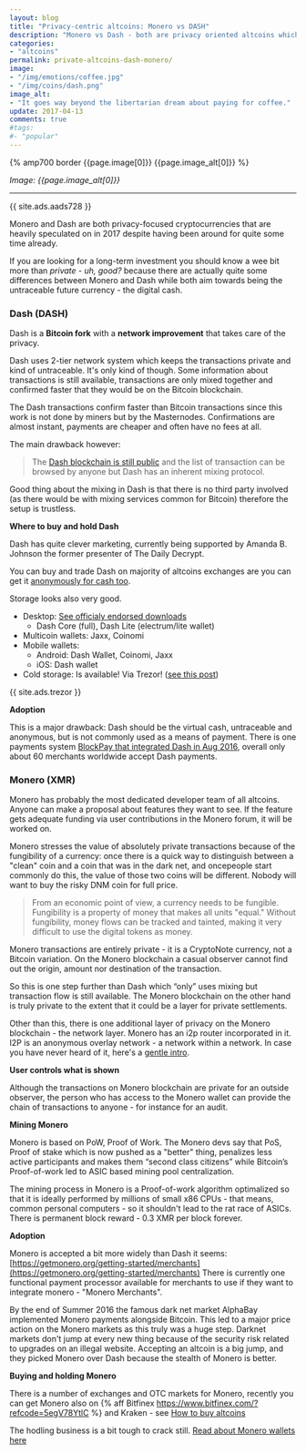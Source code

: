```yaml
---
layout: blog
title: "Privacy-centric altcoins: Monero vs DASH"
description: "Monero vs Dash - both are privacy oriented altcoins which is also pretty much the only thing that many traders know about them. Let's go a bit fundamentalistic though."
categories:
- "altcoins"
permalink: private-altcoins-dash-monero/
image:
- "/img/emotions/coffee.jpg"
- "/img/coins/dash.png"
image_alt:
- "It goes way beyond the libertarian dream about paying for coffee."
update: 2017-04-13
comments: true
#tags:
#- "popular"
---
```


{% amp700 border {{page.image[0]}} {{page.image_alt[0]}} %}

_Image: {{page.image_alt[0]}}_

________________________

{{ site.ads.aads728 }}

Monero and Dash are both privacy-focused cryptocurrencies that are heavily speculated on in 2017 despite having been around for quite some time already.

If you are looking for a long-term investment you should know a wee bit more than *private - uh, good?* because there are actually quite some differences between Monero and Dash while both aim towards being the untraceable future currency - the digital cash.

### Dash (DASH)

Dash is a **Bitcoin fork** with a **network improvement** that takes care of the privacy.

Dash uses 2-tier network system which keeps the transactions private and kind of untraceable. It's only kind of though. Some information about transactions is still available, transactions are only mixed together and confirmed faster that they would be on the Bitcoin blockchain.

The Dash transactions confirm faster than Bitcoin transactions since this work is not done by miners but by the Masternodes. Confirmations are almost instant, payments are cheaper and often have no fees at all.

The main drawback however:

> The [Dash blockchain is still public](https://explorer.dash.org/chain/Dash) and the list of transaction can be browsed by anyone but Dash has an inherent mixing protocol.

Good thing about the mixing in Dash is that there is no third party involved (as there would be with mixing services common for Bitcoin) therefore the setup is trustless.

**Where to buy and hold Dash**

Dash has quite clever marketing, currently being supported by Amanda B. Johnson the former presenter of The Daily Decrypt.

You can buy and trade Dash on majority of altcoins exchanges are you can get it [anonymously for cash too](https://www.dash.org/direct-purchase/).

Storage looks also very good.

* Desktop: [See officialy endorsed downloads](https://www.dash.org/downloads/)
  * Dash Core (full), Dash Lite (electrum/lite wallet)
* Multicoin wallets: Jaxx, Coinomi
* Mobile wallets:
  * Android: Dash Wallet, Coinomi, Jaxx
  * iOS: Dash wallet
* Cold storage: Is available! Via Trezor! ([see this post](/trezor-multicoin/))

{{ site.ads.trezor }}


**Adoption**

This is a major drawback: Dash should be the virtual cash, untraceable and anonymous, but is not commonly used as a means of payment. There is one payments system [BlockPay that integrated Dash in Aug 2016](https://cointelegraph.com/news/dash-accepted-here-blockpay-pos-system-integrates-with-dash), overall only about 60 merchants worldwide accept Dash payments.

### Monero (XMR)

Monero has probably the most dedicated developer team of all altcoins. Anyone can make a proposal about features they want to see. If the feature gets adequate funding via user contributions in the Monero forum, it will be worked on.

Monero stresses the value of absolutely private transactions because of the fungibility of a currency: once there is a quick way to distinguish between a "clean" coin and a coin that was in the dark net, and oncepeople start commonly do this, the value of those two coins will be different. Nobody will want to buy the risky DNM coin for full price.

> From an economic point of view, a currency needs to be fungible. Fungibility is a property of money that makes all units "equal." Without fungibility, money flows can be tracked and tainted, making it very difficult to use the digital tokens as money.

Monero transactions are entirely private - it is a CryptoNote currency, not a Bitcoin variation. On the Monero blockchain a casual observer cannot find out the origin, amount nor destination  of the transaction.

So this is one step further than Dash which “only” uses mixing but transaction flow is still available. The Monero blockchain on the other hand is truly private to the extent that it could be a layer for private settlements.

Other than this, there is one additional layer of privacy on the Monero blockchain - the network layer. Monero has an i2p router incorporated in it. I2P is an anonymous overlay network - a network within a network. In case you have never heard of it, here's a [gentle intro](https://geti2p.net/en/docs/how/intro).

**User controls what is shown**

Although the transactions on Monero blockchain are private for an outside observer, the person who has access to the Monero wallet can provide the chain of transactions to anyone - for instance for an audit.

**Mining Monero**

Monero is based on PoW, Proof of Work. The Monero devs say that PoS, Proof of stake which is now pushed as a "better" thing, penalizes less active participants and makes them “second class citizens” while Bitcoin’s Proof-of-work led to ASIC based mining pool centralization.

The mining process in Monero is a Proof-of-work algorithm optimalized so that it is ideally performed by millions of small x86 CPUs - that means, common personal computers - so it shouldn't lead to the rat race of ASICs.
There is permanent block reward - 0.3 XMR per block forever.

**Adoption**

Monero is accepted a bit more widely than Dash it seems: [https://getmonero.org/getting-started/merchants](https://getmonero.org/getting-started/merchants)
There is currently one functional payment processor available for merchants to use if they want to integrate monero - "Monero Merchants".

By the end of Summer 2016 the famous dark net market AlphaBay implemented Monero payments alongside Bitcoin. This led to a major price action on the Monero markets as this truly was a huge step. Darknet markets don't jump at every new thing because of the security risk related to upgrades on an illegal website. Accepting an altcoin is a big jump, and they picked Monero over Dash because the stealth of Monero is better.

**Buying and holding Monero**

There is a number of exchanges and OTC markets for Monero, recently you can get Monero also on {% aff Bitfinex https://www.bitfinex.com/?refcode=5egV78YtlC %} and Kraken - see [How to buy altcoins](/how-to-buy-altcoins/)

The hodling business is a bit tough to crack still. [Read about Monero wallets here](/monero-wallet/)
